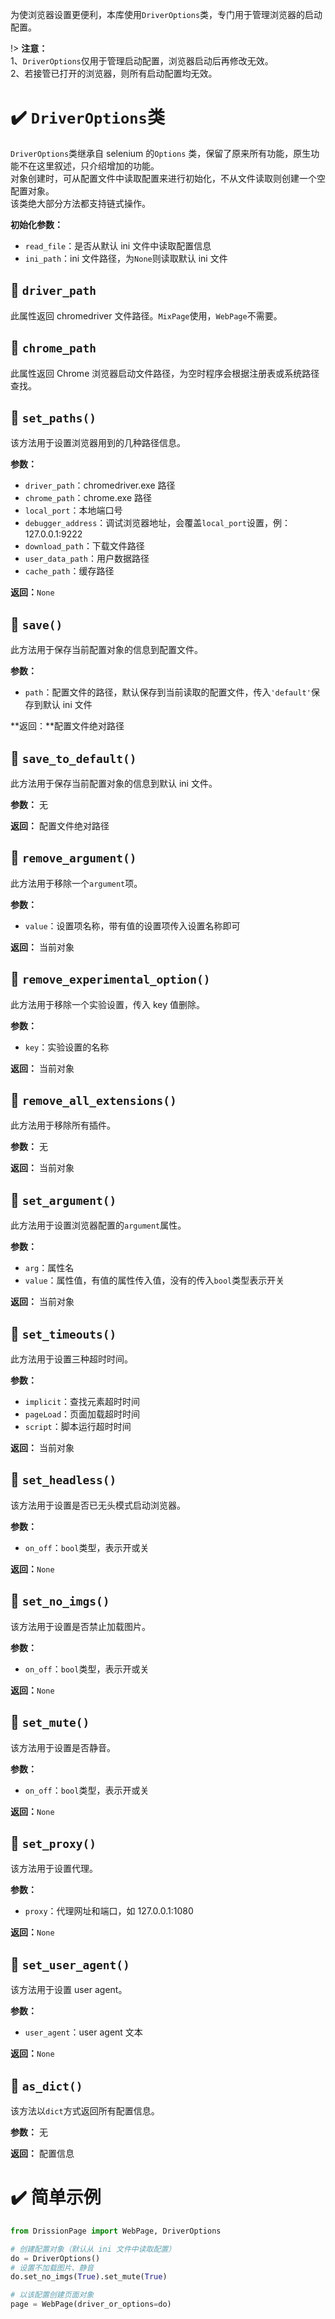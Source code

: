 为使浏览器设置更便利，本库使用`DriverOptions`类，专门用于管理浏览器的启动配置。

!> **注意：** <br>1、`DriverOptions`仅用于管理启动配置，浏览器启动后再修改无效。  <br>2、若接管已打开的浏览器，则所有启动配置均无效。

# ✔️ `DriverOptions`类

`DriverOptions`类继承自 selenium 的`Options` 类，保留了原来所有功能，原生功能不在这里叙述，只介绍增加的功能。  
对象创建时，可从配置文件中读取配置来进行初始化，不从文件读取则创建一个空配置对象。  
该类绝大部分方法都支持链式操作。

**初始化参数：**

- `read_file`：是否从默认 ini 文件中读取配置信息
- `ini_path`：ini 文件路径，为`None`则读取默认 ini 文件

## 📍 `driver_path`

此属性返回 chromedriver 文件路径。`MixPage`使用，`WebPage`不需要。

## 📍 `chrome_path`

此属性返回 Chrome 浏览器启动文件路径，为空时程序会根据注册表或系统路径查找。

## 📍 `set_paths()`

该方法用于设置浏览器用到的几种路径信息。

**参数：**

- `driver_path`：chromedriver.exe 路径
- `chrome_path`：chrome.exe 路径
- `local_port`：本地端口号
- `debugger_address`：调试浏览器地址，会覆盖`local_port`设置，例：127.0.0.1:9222
- `download_path`：下载文件路径
- `user_data_path`：用户数据路径
- `cache_path`：缓存路径

**返回：**`None`

## 📍 `save()`

此方法用于保存当前配置对象的信息到配置文件。

**参数：**

- `path`：配置文件的路径，默认保存到当前读取的配置文件，传入`'default'`保存到默认 ini 文件

**返回：**配置文件绝对路径

## 📍 `save_to_default()`

此方法用于保存当前配置对象的信息到默认 ini 文件。

**参数：** 无

**返回：** 配置文件绝对路径

## 📍 `remove_argument()`

此方法用于移除一个`argument`项。

**参数：**

- `value`：设置项名称，带有值的设置项传入设置名称即可

**返回：** 当前对象

## 📍 `remove_experimental_option()`

此方法用于移除一个实验设置，传入 key 值删除。

**参数：**

- `key`：实验设置的名称

**返回：** 当前对象

## 📍 `remove_all_extensions()`

此方法用于移除所有插件。

**参数：** 无

**返回：** 当前对象

## 📍 `set_argument()`

此方法用于设置浏览器配置的`argument`属性。

**参数：**

- `arg`：属性名
- `value`：属性值，有值的属性传入值，没有的传入`bool`类型表示开关

**返回：** 当前对象

## 📍 `set_timeouts()`

此方法用于设置三种超时时间。

**参数：**

- `implicit`：查找元素超时时间
- `pageLoad`：页面加载超时时间
- `script`：脚本运行超时时间

**返回：** 当前对象

## 📍 `set_headless()`

该方法用于设置是否已无头模式启动浏览器。

**参数：**

- `on_off`：`bool`类型，表示开或关

**返回：**`None`

## 📍 `set_no_imgs()`

该方法用于设置是否禁止加载图片。

**参数：**

- `on_off`：`bool`类型，表示开或关

**返回：**`None`

## 📍 `set_mute()`

该方法用于设置是否静音。

**参数：**

- `on_off`：`bool`类型，表示开或关

**返回：**`None`

## 📍 `set_proxy()`

该方法用于设置代理。

**参数：**

- `proxy`：代理网址和端口，如 127.0.0.1:1080

**返回：**`None`

## 📍 `set_user_agent()`

该方法用于设置 user agent。

**参数：**

- `user_agent`：user agent 文本

**返回：**`None`

## 📍 `as_dict()`

该方法以`dict`方式返回所有配置信息。

**参数：** 无

**返回：** 配置信息

# ✔️ 简单示例

```python
from DrissionPage import WebPage, DriverOptions

# 创建配置对象（默认从 ini 文件中读取配置）
do = DriverOptions()
# 设置不加载图片、静音
do.set_no_imgs(True).set_mute(True)

# 以该配置创建页面对象
page = WebPage(driver_or_options=do)
```
